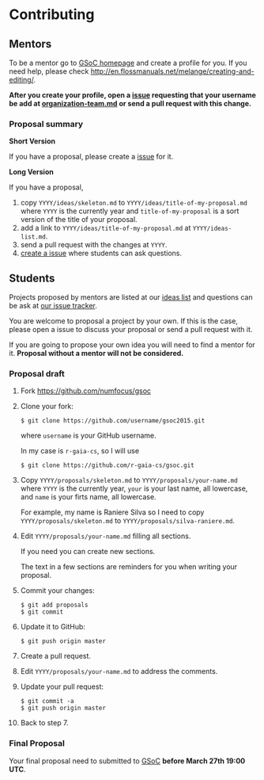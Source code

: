# Contributing

## Mentors

To be a mentor go to [GSoC homepage][GSoC]
and create a profile for you.
If you need help, please check
http://en.flossmanuals.net/melange/creating-and-editing/.

**After you create your profile,
open a [issue][issues] requesting that your username be add at [organization-team.md][OT]
or send a pull request with this change.**

### Proposal summary

**Short Version**

If you have a proposal, please create a [issue][issues] for it.

**Long Version**

If you have a proposal,

1.  copy `YYYY/ideas/skeleton.md` to `YYYY/ideas/title-of-my-proposal.md`
    where `YYYY` is the currently year
    and `title-of-my-proposal` is a sort version of the title of your proposal.
2.  add a link to `YYYY/ideas/title-of-my-proposal.md` at `YYYY/ideas-list.md`.
3.  send a pull request with the changes at `YYYY`.
4.  [create a issue](https://github.com/numfocus/gsoc/issues/new)
    where students can ask questions.

## Students

Projects proposed by mentors are listed at
our [ideas list][IL] and questions can be ask at
[our issue tracker][issues].

You are welcome to proposal a project by your own.
If this is the case, please open a issue to discuss your proposal
or send a pull request with it.

If you are going to propose your own idea you will need to find
a mentor for it. **Proposal without a mentor will not be considered.**

### Proposal draft

1.  Fork https://github.com/numfocus/gsoc

2.  Clone your fork:

    ~~~
    $ git clone https://github.com/username/gsoc2015.git
    ~~~

    where `username` is your GitHub username.

    In my case is `r-gaia-cs`, so I will use

    ~~~
    $ git clone https://github.com/r-gaia-cs/gsoc.git
    ~~~

2.  Copy `YYYY/proposals/skeleton.md` to `YYYY/proposals/your-name.md`
    where `YYYY` is the currently year, `your` is your last name, all lowercase,
    and `name` is your firts name, all lowercase.

    For example, my name is Raniere Silva so I need to
    copy `YYYY/proposals/skeleton.md` to `YYYY/proposals/silva-raniere.md`.

3.  Edit `YYYY/proposals/your-name.md` filling all sections.

    If you need you can create new sections.

    The text in a few sections are reminders for you
    when writing your proposal.

4.  Commit your changes:

    ~~~
    $ git add proposals
    $ git commit
    ~~~

5.  Update it to GitHub:

    ~~~
    $ git push origin master
    ~~~

6.  Create a pull request.

7.  Edit `YYYY/proposals/your-name.md` to address the comments.

8.  Update your pull request:

    ~~~
    $ git commit -a
    $ git push origin master
    ~~~

9.  Back to step 7.

### Final Proposal

Your final proposal need to submitted to [GSoC][]
**before March 27th 19:00 UTC**.

[GSoC]: https://www.google-melange.com/gsoc/homepage/google/gsoc2015
[IL]: 2015/ideas-list.md
[OT]: organization-team.md
[issues]: https://github.com/numfocus/gsoc/issues
